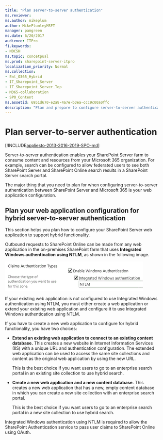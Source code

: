 ```yaml
---
title: "Plan server-to-server authentication"
ms.reviewer: 
ms.author: mikeplum
author: MikePlumleyMSFT
manager: pamgreen
ms.date: 6/20/2017
audience: ITPro
f1.keywords:
- NOCSH
ms.topic: concetpual
ms.prod: sharepoint-server-itpro
localization_priority: Normal
ms.collection:
- Ent_O365_Hybrid
- IT_Sharepoint_Server
- IT_Sharepoint_Server_Top
- M365-collaboration
- SPO_Content
ms.assetid: 6951d670-e2a8-4a7e-b3ea-ccc9c00a0ffc
description: "Plan and prepare to configure server-to-server authentication from SharePoint Server to Microsoft 365 for SharePoint hybrid."
---
```


# Plan server-to-server authentication

[!INCLUDE[appliesto-2013-2016-2019-SPO-md](../includes/appliesto-2013-2016-2019-SPO-md.md)]
  
Server-to-server authentication enables your SharePoint Server farm to consume content and resources from your Microsoft 365 organization. For example, search can be configured to allow federated users to see both SharePoint Server and SharePoint Online search results in a SharePoint Server search portal.
  
The major thing that you need to plan for when configuring server-to-server authentication between SharePoint Server and Microsoft 365 is your web application configuration.
  
## Plan your web application configuration for hybrid server-to-server authentication

This section helps you plan how to configure your SharePoint Server web application to support hybrid functionality.
  
Outbound requests to SharePoint Online can be made from any web application in the on-premises SharePoint farm that uses **Integrated Windows authentication using NTLM**, as shown in the following image.
  
![Claim authentication types for SharePoint hybrid](../media/ClaimAuthenticationTypes.gif)
  
If your existing web application is not configured to use Integrated Windows authentication using NTLM, you must either create a web application or extend your existing web application and configure it to use Integrated Windows authentication using NTLM.
  
If you have to create a new web application to configure for hybrid functionality, you have two choices:
  
- **Extend an existing web application to connect to an existing content database.** This creates a new website in Internet Information Services (IIS) with a unique URL and authentication configuration. The extended web application can be used to access the same site collections and content as the original web application by using the new URL. 
    
    This is the best choice if you want users to go to an enterprise search portal in an existing site collection to use hybrid search.
    
- **Create a new web application and a new content database.** This creates a new web application that has a new, empty content database in which you can create a new site collection with an enterprise search portal. 
    
    This is the best choice if you want users to go to an enterprise search portal in a new site collection to use hybrid search.
    
Integrated Windows authentication using NTLM is required to allow the SharePoint Authentication service to pass user claims to SharePoint Online using OAuth.
  

